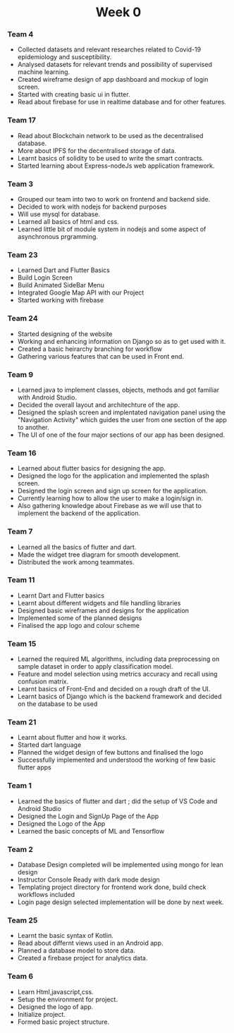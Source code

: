 <h1 align="center"> Week 0 </h1>

### Team 4

- Collected datasets and relevant researches related to Covid-19 epidemiology and susceptibility.
- Analysed datasets for relevant trends and possibility of supervised machine learning.
- Created wireframe design of app dashboard and mockup of login screen.
- Started with creating basic ui in flutter.
- Read about firebase for use in realtime database and for other features.

### Team 17

- Read about Blockchain network to be used as the decentralised database.
- More about IPFS for the decentralised storage of data.
- Learnt basics of solidity to be used to write the smart contracts.
- Started learning about Express-nodeJs web application framework.


### Team 3

- Grouped our team into two to work on frontend and backend side.
- Decided to work with nodejs for backend purposes
- Will use mysql for database.
- Learned all basics of html and css.
- Learned little bit of module system in nodejs and some aspect of asynchronous prgramming.

### Team 23
- Learned Dart and Flutter Basics
- Build Login Screen
- Build Animated SideBar Menu
- Integrated Google Map API with our Project
- Started working with firebase

### Team 24

- Started designing of the website
- Working and enhancing information on Django so as to get used with it.
- Created a basic heirarchy branching for workflow
- Gathering various features that can be used in Front end.

### Team 9

- Learned java to implement classes, objects, methods and got familiar with Android Studio.
- Decided the overall layout and architechture of the app.
- Designed the splash screen and implentated navigation panel using the "Navigation Activity" which
  guides the user from one section of the app to another.
- The UI of one of the four major sections of our app has been designed.

### Team 16

- Learned about flutter basics for designing the app.
- Designed the logo for the application and implemented the splash screen.
- Designed the login screen and sign up screen for the application.
- Currently learning how to allow the user to make a login/sign in.
- Also gathering knowledge about Firebase as we will use that to implement the backend of the application.

### Team 7

- Learned all the basics of flutter and dart.
- Made the widget tree diagram for smooth development.
- Distributed the work among teammates.

### Team 11

- Learnt Dart and Flutter basics
- Learnt about different widgets and file handling libraries
- Designed basic wireframes and designs for the application
- Implemented some of the planned designs
- Finalised the app logo and colour scheme

### Team 15

- Learned the required ML algorithms, including data preprocessing on sample dataset in order to apply classification model.
- Feature and model selection using metrics accuracy and recall using confusion matrix.
- Learnt basics of Front-End and decided on a rough draft of the UI.
- Learnt basics of Django which is the backend framework and decided on the database to be used

### Team 21
- Learnt about flutter and how it works.
- Started dart language 
- Planned the widget design of few buttons and finalised the logo
- Successfully implemented and understood the working of few basic flutter  apps  

### Team 1
- Learned the basics of flutter and dart ; did the setup of VS Code and Android Studio
- Designed the Login and SignUp Page of the App
- Designed the Logo of the App
- Learned the basic concepts of ML and Tensorflow

### Team 2

- Database Design completed will be implemented using mongo for lean design
- Instructor Console Ready with dark mode design
- Templating project directory for frontend work done, build check workflows included
- Login page design selected implementation will be done by next week.

### Team 25

- Learnt the basic syntax of Kotlin.
- Read about differnt views used in an Android app.
- Planned a database model to store data.
- Created a firebase project for analytics data.


### Team 6
- Learn Html,javascript,css.
- Setup the environment for project.
- Designed the logo of app.
- Initialize project.
- Formed basic project structure.

